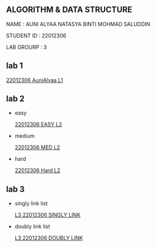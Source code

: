 ## ALGORITHM & DATA STRUCTURE
NAME : AUNI ALYAA NATASYA BINTI MOHMAD SALUDDIN  

STUDENT ID : 22012306


LAB GROURP : 3 

## lab 1
[22012306 AuniAlyaa L1](LAB%201/22012306_AuniAlyaa_L1.cpp)
## lab 2
- easy

  [22012306 EASY L2 ](LAB%202/EASY/22012306_AUNI_L2_EASY.cpp)
- medium

  [22012306 MED L2](LAB%202/MEDIUM/22012306_AUNI_MED_L2.cpp)
- hard

  [22012306 Hard L2](LAB%202/HARD/22012306_Auni_Hard_L2.cpp)
## lab 3
- singly link list

  [L3 22012306 SINGLY LINK](LAB%203%20/%20SINGLY%20LINK%20LIST/L3_22012306_SINGLY_LINK_AUNI%20ALYAA.cpp)

- doubly link list

  [L3 22012306 DOUBLY LINK](LAB%203%20/DOUBLY%20LINK%20LIST/L3_22012306_DOUBLY_LINK_AUNI.cpp)



